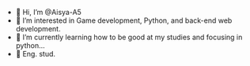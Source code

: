 - 👋 Hi, I’m @Aisya-A5
- 👀 I’m interested in Game development, Python, and back-end web development.
- 🌱 I’m currently learning how to be good at my studies and focusing in python...
- 📒 Eng. stud.

<!---
Aisya-A5/Aisya-A5 is a ✨ special ✨ repository because its `README.md` (this file) appears on your GitHub profile.
You can click the Preview link to take a look at your changes.
--->
